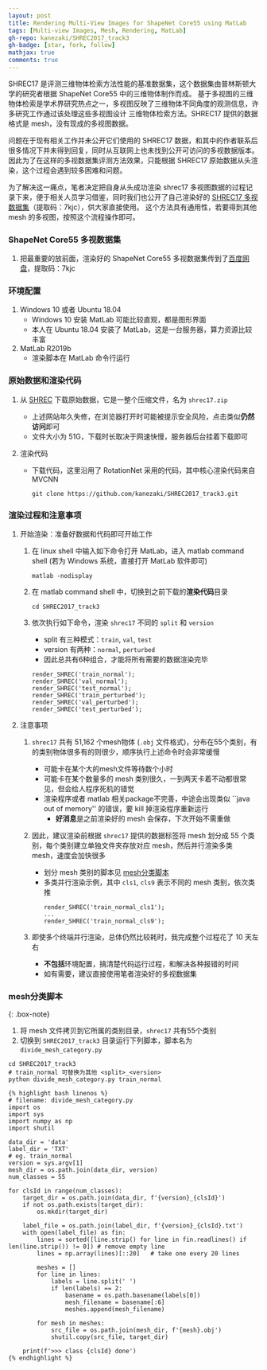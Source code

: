 ```yaml
---
layout: post
title: Rendering Multi-View Images for ShapeNet Core55 using MatLab
tags: [Multi-view Images, Mesh, Rendering, MatLab]
gh-repo: kanezaki/SHREC2017_track3
gh-badge: [star, fork, follow]
mathjax: true
comments: true
---
```


SHREC17 是评测三维物体检索方法性能的基准数据集，这个数据集由普林斯顿大学的研究者根据 ShapeNet Core55 中的三维物体制作而成。
基于多视图的三维物体检索是学术界研究热点之一，多视图反映了三维物体不同角度的观测信息，许多研究工作通过该处理这些多视图设计
三维物体检索方法。SHREC17 提供的数据格式是 mesh，没有现成的多视图数据。

问题在于现有相关工作并未公开它们使用的 SHREC17 数据，和其中的作者联系后很多情况下并未得到回复，同时从互联网上也未找到公开可访问的多视数据版本。
因此为了在这样的多视数据集评测方法效果，只能根据 SHREC17 原始数据从头渲染，这个过程会遇到较多困难和问题。

为了解决这一痛点，笔者决定把自身从头成功渲染 shrec17 多视图数据的过程记录下来，便于相关人员学习借鉴，同时我们也公开了自己渲染好的
[SHREC17 多视数据集](https://pan.baidu.com/s/1vzEiNR2TAWo80oh0A6_Sig?pwd=7kjc)（提取码：7kjc），供大家直接使用。
这个方法具有通用性，若要得到其他 mesh 的多视图，按照这个流程操作即可。

### ShapeNet Core55 多视数据集
1. 把最重要的放前面，渲染好的 ShapeNet Core55 多视数据集传到了[百度网盘](https://pan.baidu.com/s/1vzEiNR2TAWo80oh0A6_Sig?pwd=7kjc)，提取码：7kjc

### 环境配置
1. Windows 10 或者 Ubuntu 18.04
    - Windows 10 安装 MatLab 可能比较直观，都是图形界面
    - 本人在 Ubuntu 18.04 安装了 MatLab，这是一台服务器，算力资源比较丰富
2. MatLab R2019b
    - 渲染脚本在 MatLab 命令行运行

### 原始数据和渲染代码
1. 从 [SHREC](https://shapenet.cs.stanford.edu/shrec17/) 下载原始数据，它是一整个压缩文件，名为 `shrec17.zip`
    - 上述网站年久失修，在浏览器打开时可能被提示安全风险，点击类似**仍然访问**即可
    - 文件大小为 51G，下载时长取决于网速快慢，服务器后台挂着下载即可

2. 渲染代码
    - 下载代码，这里沿用了 RotationNet 采用的代码，其中核心渲染代码来自 MVCNN
        ```shell
        git clone https://github.com/kanezaki/SHREC2017_track3.git
        ```

### 渲染过程和注意事项
1. 开始渲染：准备好数据和代码即可开始工作
    1. 在 linux shell 中输入如下命令打开 MatLab，进入 matlab command shell (若为 Windows 系统，直接打开 MatLab 软件即可)
        ```shell
        matlab -nodisplay
        ```

    2. 在 matlab command shell 中，切换到之前下载的**渲染代码**目录
        ```shell
        cd SHREC2017_track3
        ```

    3. 依次执行如下命令，渲染 `shrec17` 不同的 `split` 和 `version`
        - split 有三种模式：`train`, `val`, `test`
        - version 有两种：`normal`, `perturbed`
        - 因此总共有6种组合，才能将所有需要的数据渲染完毕
        ```shell
        render_SHREC('train_normal'); 
        render_SHREC('val_normal'); 
        render_SHREC('test_normal'); 
        render_SHREC('train_perturbed'); 
        render_SHREC('val_perturbed'); 
        render_SHREC('test_perturbed'); 
        ```

2. 注意事项
    1. `shrec17` 共有 51,162 个mesh物体 (`.obj` 文件格式)，分布在55个类别，有的类别物体很多有的则很少，顺序执行上述命令时会非常缓慢
        - 可能卡在某个大的mesh文件等待数个小时
        - 可能卡在某个数量多的 mesh 类别很久，一到两天卡着不动都很常见，但会给人程序死机的错觉
        - 渲染程序或者 matlab 相关package不完善，中途会出现类似 ``java out of memory'' 的错误，要 kill 掉渲染程序重新运行
            - **好消息**是之前渲染好的 mesh 会保存，下次开始不需重做

    2. 因此，建议渲染前根据 `shrec17` 提供的数据标签将 mesh 划分成 55 个类别，每个类别建立单独文件夹存放对应 mesh，然后并行渲染多类 mesh，速度会加快很多
        - 划分 mesh 类别的脚本见 [mesh分类脚本](#mesh分类脚本)
        - 多类并行渲染示例，其中 `cls1`, `cls9` 表示不同的 mesh 类别，依次类推
            ```
            render_SHREC('train_normal_cls1'); 
            ...
            render_SHREC('train_normal_cls9'); 
            ```

    3. 即使多个终端并行渲染，总体仍然比较耗时，我完成整个过程花了 10 天左右
        - **不包括**环境配置，搞清楚代码运行过程，和解决各种报错的时间
        - 如有需要，建议直接使用笔者渲染好的多视数据集

### mesh分类脚本
{: .box-note}
1. 将 mesh 文件拷贝到它所属的类别目录，`shrec17` 共有55个类别
2. 切换到 `SHREC2017_track3` 目录运行下列脚本，脚本名为 `divide_mesh_category.py`
```shell
cd SHREC2017_track3
# train_normal 可替换为其他 <split>_<version>
python divide_mesh_category.py train_normal
```

    {% highlight bash linenos %}
    # filename: divide_mesh_category.py
    import os
    import sys
    import numpy as np
    import shutil

    data_dir = 'data'
    label_dir = 'TXT'
    # eg. train_normal
    version = sys.argv[1]
    mesh_dir = os.path.join(data_dir, version)
    num_classes = 55

    for clsId in range(num_classes):
        target_dir = os.path.join(data_dir, f'{version}_{clsId}')
        if not os.path.exists(target_dir):
            os.mkdir(target_dir)

        label_file = os.path.join(label_dir, f'{version}_{clsId}.txt')
        with open(label_file) as fin:
            lines = sorted([line.strip() for line in fin.readlines() if len(line.strip()) != 0]) # remove empty line
            lines = np.array(lines)[::20]   # take one every 20 lines

            meshes = []
            for line in lines:
                labels = line.split(' ')
                if len(labels) == 2:
                    basename = os.path.basename(labels[0])
                    mesh_filename = basename[:6]
                    meshes.append(mesh_filename)

            for mesh in meshes:
                src_file = os.path.join(mesh_dir, f'{mesh}.obj')
                shutil.copy(src_file, target_dir)

        print(f'>>> class {clsId} done')
    {% endhighlight %}

